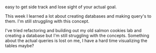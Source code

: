 easy to get side track and lose sight of your actual goal. 
	
This week I learned a lot about creating databases and making query's to them. I'm still struggling with this concept. 
	
I've tried refactoring and building out my old salmon cookies lab and creating a database but I'm still struggling with the concepts. Something about the actual queries is lost on me, I have a hard time visualizing the tables maybe? 